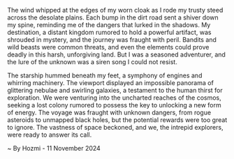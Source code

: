 
The wind whipped at the edges of my worn cloak as I rode my trusty steed across the desolate plains. Each bump in the dirt road sent a shiver down my spine, reminding me of the dangers that lurked in the shadows. My destination, a distant kingdom rumored to hold a powerful artifact, was shrouded in mystery, and the journey was fraught with peril. Bandits and wild beasts were common threats, and even the elements could prove deadly in this harsh, unforgiving land. But I was a seasoned adventurer, and the lure of the unknown was a siren song I could not resist. 

The starship hummed beneath my feet, a symphony of engines and whirring machinery. The viewport displayed an impossible panorama of glittering nebulae and swirling galaxies, a testament to the human thirst for exploration. We were venturing into the uncharted reaches of the cosmos, seeking a lost colony rumored to possess the key to unlocking a new form of energy. The voyage was fraught with unknown dangers, from rogue asteroids to unmapped black holes, but the potential rewards were too great to ignore. The vastness of space beckoned, and we, the intrepid explorers, were ready to answer its call. 

~ By Hozmi - 11 November 2024
